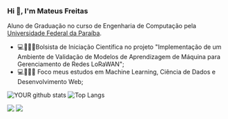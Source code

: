 

### Hi 👋, I'm Mateus Freitas
 Aluno de Graduação no curso de Engenharia de Computação pela [Universidade Federal da Paraíba](https://www.ufpb.br/).
 
- 💻👨🏽‍🏫Bolsista de Iniciação Científica no projeto "Implementação de um Ambiente de Validação de Modelos de Aprendizagem de Máquina para Gerenciamento de Redes LoRaWAN";
- 💻👨🏽‍🔬 Foco meus estudos em Machine Learning, Ciência de Dados e Desenvolvimento Web;

![YOUR github stats](https://github-readme-stats.vercel.app/api?username=MateusFreitas-C)
![Top Langs](https://github-readme-stats.vercel.app/api/top-langs/?username=MateusFreitas-C)

[<img src = "https://img.shields.io/badge/mateus__freitascorreia@hotmail.com-0078D4?style=for-the-badge&logo=microsoft-outlook&logoColor=white">](mailto:mateus_freitascorreia@hotmail.com)
[<img src = "https://img.shields.io/badge/LinkedIn-0077B5?style=for-the-badge&logo=linkedin&logoColor=white">](https://www.linkedin.com/in/mateus-freitas-63753b20b/)


